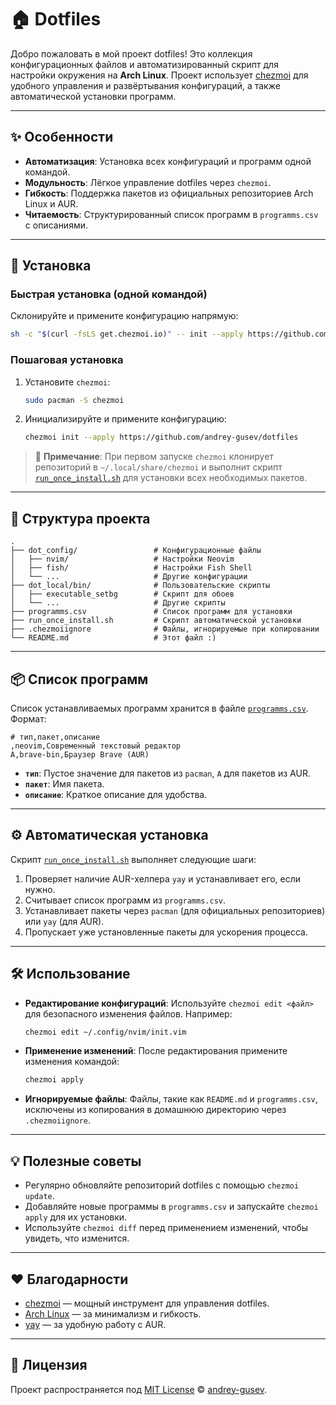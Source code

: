 # 🏠 Dotfiles

Добро пожаловать в мой проект dotfiles! Это коллекция конфигурационных файлов и автоматизированный скрипт для настройки окружения на **Arch Linux**. Проект использует [chezmoi](https://www.chezmoi.io/) для удобного управления и развёртывания конфигураций, а также автоматической установки программ.

---

## ✨ Особенности

- **Автоматизация**: Установка всех конфигураций и программ одной командой.
- **Модульность**: Лёгкое управление dotfiles через `chezmoi`.
- **Гибкость**: Поддержка пакетов из официальных репозиториев Arch Linux и AUR.
- **Читаемость**: Структурированный список программ в `programms.csv` с описаниями.

---

## 🚀 Установка

### Быстрая установка (одной командой)

Склонируйте и примените конфигурацию напрямую:

```bash
sh -c "$(curl -fsLS get.chezmoi.io)" -- init --apply https://github.com/andrey-gusev/dotfiles
```

### Пошаговая установка

1. Установите `chezmoi`:
   ```bash
   sudo pacman -S chezmoi
   ```

2. Инициализируйте и примените конфигурацию:
   ```bash
   chezmoi init --apply https://github.com/andrey-gusev/dotfiles
   ```

> 📌 **Примечание**: При первом запуске `chezmoi` клонирует репозиторий в `~/.local/share/chezmoi` и выполнит скрипт [`run_once_install.sh`](./run_once_install.sh) для установки всех необходимых пакетов.

---

## 🧩 Структура проекта

```
.
├── dot_config/                 # Конфигурационные файлы
│   ├── nvim/                   # Настройки Neovim
│   ├── fish/                   # Настройки Fish Shell
│   └── ...                     # Другие конфигурации
├── dot_local/bin/              # Пользовательские скрипты
│   ├── executable_setbg        # Скрипт для обоев
│   └── ...                     # Другие скрипты
├── programms.csv               # Список программ для установки
├── run_once_install.sh         # Скрипт автоматической установки
├── .chezmoiignore              # Файлы, игнорируемые при копировании
└── README.md                   # Этот файл :)
```

---

## 📦 Список программ

Список устанавливаемых программ хранится в файле [`programms.csv`](./programms.csv). Формат:

```csv
# тип,пакет,описание
,neovim,Современный текстовый редактор
A,brave-bin,Браузер Brave (AUR)
```

- **`тип`**: Пустое значение для пакетов из `pacman`, `A` для пакетов из AUR.
- **`пакет`**: Имя пакета.
- **`описание`**: Краткое описание для удобства.

---

## ⚙️ Автоматическая установка

Скрипт [`run_once_install.sh`](./run_once_install.sh) выполняет следующие шаги:

1. Проверяет наличие AUR-хелпера `yay` и устанавливает его, если нужно.
2. Считывает список программ из `programms.csv`.
3. Устанавливает пакеты через `pacman` (для официальных репозиториев) или `yay` (для AUR).
4. Пропускает уже установленные пакеты для ускорения процесса.

---

## 🛠️ Использование

- **Редактирование конфигураций**: Используйте `chezmoi edit <файл>` для безопасного изменения файлов. Например:
  ```bash
  chezmoi edit ~/.config/nvim/init.vim
  ```
- **Применение изменений**: После редактирования примените изменения командой:
  ```bash
  chezmoi apply
  ```
- **Игнорируемые файлы**: Файлы, такие как `README.md` и `programms.csv`, исключены из копирования в домашнюю директорию через `.chezmoiignore`.

---

## 💡 Полезные советы

- Регулярно обновляйте репозиторий dotfiles с помощью `chezmoi update`.
- Добавляйте новые программы в `programms.csv` и запускайте `chezmoi apply` для их установки.
- Используйте `chezmoi diff` перед применением изменений, чтобы увидеть, что изменится.

---

## ❤️ Благодарности

- [chezmoi](https://www.chezmoi.io/) — мощный инструмент для управления dotfiles.
- [Arch Linux](https://archlinux.org/) — за минимализм и гибкость.
- [yay](https://github.com/Jguer/yay) — за удобную работу с AUR.

---

## 🔗 Лицензия

Проект распространяется под [MIT License](LICENSE) © [andrey-gusev](https://github.com/andrey-gusev/).
